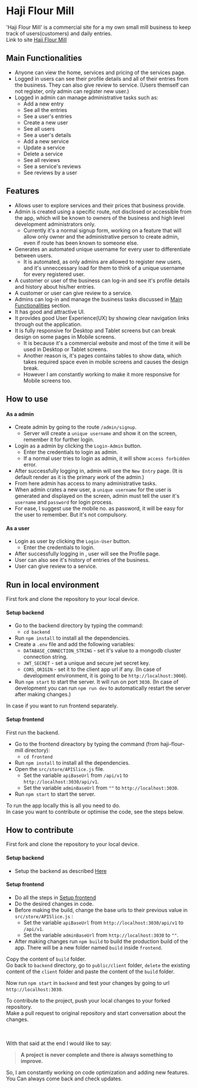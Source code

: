 # Haji Flour Mill
'Haji Flour Mill' is a commercial site for a my own small mill business to keep track of users(customers) and daily entries. \
Link to site [Haji Flour Mill](https://haji-flour-mill.onrender.com/)

## Main Functionalities
- Anyone can view the home, services and pricing of the services page.
- Logged in users can see their profile details and all of their entries from the business. They can also give review to service. (Users themself can not register, only admin can register new user.)
- Logged in admin can manage administrative tasks such as:
    - Add a new entry
    - See all the entries
    - See a user's entries
    - Create a new user
    - See all users
    - See a user's details
    - Add a new service
    - Update a service
    - Delete a service
    - See all reviews
    - See a service's reviews
    - See reviews by a user

## Features

- Allows user to explore services and their prices that business provide.
- Admin is created using a specific route, not disclosed or accessible from the app, which will be known to owners of the business and high level development administrators only.
  - Currently it's a normal signup form, working on a feature that will allow only owner and the administrative person to create admin, even if route has been known to someone else.
- Generates an automated unique username for every user to differentiate between users.
  - It is automated, as only admins are allowed to register new users, and it's unneccessary load for them to think of a unique username for every registered user.
- A customer or user of the business can log-in and see it's profile details and history about his/her entries.
- A customer or user can give review to a service.
- Admins can log-in and manage the business tasks discussed in [Main Functionalities](#main-functionalities) section.
- It has good and attractive UI.
- It provides good User Experience(UX) by showing clear navigation links through out the application.
- It is fully responsive for Desktop and Tablet screens but can break design on some pages in Mobile screens.
  - It is because it's a commercial website and most of the time it will be used in Desktop or Tablet screens.
  - Another reason is, it's pages contains tables to show data, which takes required space even in mobile screens and causes the design break.
  - However I am constantly working to make it more responsive for Mobile screens too.


## How to use
#### As a admin
- Create admin by going to the route `/admin/signup`.
  - Server will create a `unique username` and show it on the screen, remember it for further login.
- Login as a admin by clicking the `Login-Admin` button.
  - Enter the credentials to login as admin.
  - If a normal user tries to login as admin, it will show `access forbidden` error.
- After successfully logging in, admin will see the `New Entry` page. (It is default render as it is the primary work of the admin.)
- From here admin has access to many administrative tasks.
- When admin crates a new user, a `unique username` for the user is generated and displayed on the screen, admin must tell the user it's `username` and `password` for login process.
- For ease, I suggest use the mobile no. as password, it will be easy for the user to remember. But it's not compulsory.

#### As a user
- Login as user by clicking the `Login-User` button.
  - Enter the credentials to login.
- After successfully logging in , user will see the Profile page.
- User can also see it's history of entries of the business.
- User can give review to a service.


## Run in local environment
First fork and clone the repository to your local device.

#### Setup backend
- Go to the backend directory by typing the command:
  - `cd backend`
- Run `npm install` to install all the dependencies.
- Create a `.env` file and add the following variables: 
  - `DATABASE_CONNECTION_STRING` - set it's value to a mongodb cluster connection string.
  - `JWT_SECRET` - set a unique and secure jwt secret key.
  - `CORS_ORIGIN` - set it to the client app url if any. (In case of development environment, it is going to be `http://localhost:3000`).
- Run `npm start` to start the server. It will run on port `3030`. (In case of development you can run `npm run dev` to automatically restart the server after making changes.)


In case if you want to run frontend separately.
#### Setup frontend
First run the backend.

- Go to the frontend direactory by typing the command (from haji-flour-mill directory):
  - `cd frontend`
- Run `npm install` to install all the dependencies.
- Open the `src/store/APISlice.js` file.
  - Set the variable `apiBaseUrl` from `/api/v1` to `http://localhost:3030/api/v1`.
  - Set the variable `adminBaseUrl` from `""` to `http://localhost:3030`.
- Run `npm start` to start the server. 


To run the app locally this is all you need to do.\
In case you want to contribute or optimise the code, see the steps below.

## How to contribute
First fork and clone the repository to your local device.

#### Setup backend
- Setup the backend as described [Here](#setup-backend)

#### Setup frontend
- Do all the steps in [Setup frontend](#setup-frontend) 
- Do the desired changes in code.
- Before making the build, change the base urls to their previous value in `src/store/APISlice.js` :
  - Set the variable `apiBaseUrl` from `http://localhost:3030/api/v1` to `/api/v1`.
  - Set the variable `adminBaseUrl` from `http://localhost:3030` to `""`.
- After making changes run `npm build` to build the production build of the app. There will be a new folder named `build` inside `frontend`.

Copy the content of `build` folder.\
Go back to `backend` directory, go to `public/client` folder, `delete` the existing content of the `client` folder and paste the content of the `build` folder.

Now run `npm start` in `backend` and test your changes by going to url `http://localhost:3030`.


To contribute to the project, push your local changes to your forked repository.\
Make a pull request to original repository and start conversation about the changes.

\
\
With that said at the end I would like to say:


> **A project is never complete and there is always something to improve.**

So, I am constantly working on code optimization and adding new features. You Can always come back and check updates.
